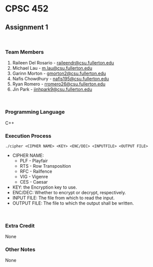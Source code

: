 # CPSC 452


## Assignment 1
<br>


### Team Members
1. Raileen Del Rosario - raileendr@csu.fullerton.edu
2. Michael Lau - m.lau@csu.fullerton.edu
3. Garinn Morton - gmorton2@csu.fullerton.edu
4. Nafis Chowdhury - nafis195@csu.fullerton.edu
5. Ryan Romero - rromero26@csu.fullerton.edu
6. Jin Park - jinhpark9@csu.fullerton.edu
<br>


### Programming Language
C++
<br>


### Execution Process
`./cipher <CIPHER NAME> <KEY> <ENC/DEC> <INPUTFILE> <OUTPUT FILE>`
<br>
* CIPHER NAME:
    * PLF - Playfair
    * RTS - Row Transposition
    * RFC - Railfence
    * VIG - Vigenre
    * CES - Caesar
* KEY: the Encryption key to use.
* ENC/DEC: Whether to encrypt or decrypt, respectively.
* INPUT FILE: The file from which to read the input.
* OUTPUT FILE: The file to which the output shall be written.
<br>


### Extra Credit
None
<br>


### Other Notes
None
<br>